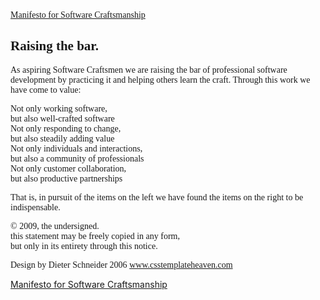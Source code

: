 <title>Manifesto for Software Craftsmanship</title>
<link href="css/manifesto.softwarecraftsmanship.org/screen.css" media="screen" rel="stylesheet" type="text/css">
<style type="text/css">
div {
    font-family: serif;
}
</style>
<div id="container">
      <div class="content_top-image" id="content_top">
      <a class="heading_title title-image" href="#/en">
        <span class="invisible_headings">Manifesto for Software Craftsmanship</span>
      </a>
      <h2>Raising the bar.</h2>
    </div>
      <div id="content" style="display: block;">
        <div id="sign" style="display: none;">
      <form id="signature-form">
        <table class="form_fields">
          <tbody><tr>
            <td class="errors" colspan="2" id="signature-form-errors"></td>
          </tr>
          <tr>
            <td>
              Name:
            </td>
            <td align="right">
              <div class="input_container input-image">
                <input class="large_round" id="signatory_name" name="signatory[name]" size="30" type="text">
              </div>
            </td>
          </tr>
          <tr>
            <td>
              Email:
            </td>
            <td align="right">
              <div class="input_container input-image">
                <input class="large_round" id="signatory_email" name="signatory[email]" size="30" type="text">
              </div>
            </td>
          </tr>
          <tr>
            <td>
              Location:
            </td>
            <td align="right">
              <div class="input_container input-image">
                <input class="large_round" id="signatory_location" name="signatory[location]" size="30" type="text">
              </div>
            </td>
          </tr>
          <tr>
            <td></td>
            <td align="right" class="button-cell">
              <a class="button" id="sign-button">
                Sign
              </a>
            </td>
          </tr>
        </tbody></table>
      </form>
    </div>
        <div id="reading" style="display: none;">
       <h1 class="further_reading_header">Background materials</h1>  <ul class="further_reading">   <li><a href="http://www.amazon.com/Software-Craftsmanship-Imperative-Pete-McBreen/dp/0201733862" target="_blank">McBreen's Software Craftsmanship</a></li>  <li><a href="http://www.amazon.com/Pragmatic-Programmer-Journeyman-Master/dp/020161622X/" target="_blank">The Pragmatic Programmer</a></li>  <li><a href="http://www.amazon.com/Craftsman-Prof-Richard-Sennett/dp/0300151195/" target="_blank">The Craftsman by Richard Sennett</a></li>  <li><a href="http://www.amazon.com/Apprenticeship-Patterns-Guidance-Aspiring-Craftsman/dp/0596518382/" target="_blank">Apprenticeship Patterns</a></li>  <li><a href="http://apprenticeship-patterns.labs.oreilly.com/" target="_blank">Apprenticeship Patterns (Online)</a></li>  <li><a href="http://www.amazon.com/Mastery-Keys-Success-Long-Term-Fulfillment/dp/0452267560" target="_blank">Mastery by George Leonard</a></li>  <li><a href="http://projects.ict.usc.edu/itw/gel/EricssonDeliberatePracticePR93.pdf" target="_blank">The Role of Deliberate Practice in the Acquisition of Expert Performance by K. Anders Ericsson et al</a></li>  <li><a href="http://www.amazon.com/Self-theories-Motivation-Personality-Development-Psychology/dp/1841690244/" target="_blank">Self-theories:Their role in Motivation, Personality, and Development by Carol S. Dweck</a></li>  <li><a href="http://www.amazon.com/Better-Surgeons-Performance-Atul-Gawande/dp/0312427654/" target="_blank">Better:A Surgeon's Notes on Performance by Atul Gawande</a></li>  <li><a href="http://www.jerwood-no.org.uk/pdf/Dunning%20Kruger.pdf" target="_blank">Unskilled and Unaware of it:how difficulties in recognizing one's own incompetence lead to inflated self-assessments by Justin Kruger and David Dunning</a></li>  <li><a href="http://en.wikipedia.org/wiki/Dunning%E2%80%93Kruger_effect" target="_blank">The Dunning-Kruger effect</a></li>  <li><a href="http://www.talyarkoni.org/blog/2010/07/07/what-the-dunning-kruger-effect-is-and-isnt/" target="_blank">What the Dunning-Kruger effect is and isn't</a></li>  <li><a href="http://www.amazon.com/Creative-Habit-Learn-Use-Life/dp/0743235274/" target="_blank">The Creative Habit by Twyla Tharp</a></li>  <li><a href="http://en.wikipedia.org/wiki/Software_craftsmanship" target="_blank">The Wikipedia page on Software Craftsmanship</a></li>  <li><a href="http://en.wikipedia.org/wiki/Craft" target="_blank">Wikipedia on Craft</a></li>   </ul>  <h1 class="further_reading_header">Food for thought</h1>  <ul class="further_reading">   <li><a href="http://blog.oshineye.com/2011/01/software-craftsmanship-more-than-just.html" target="_blank">Software Craftsmanship:More than just a manifesto</a></li>  <li><a href="http://ravimohan.blogspot.com/2005/09/nostalgia-for-guilds-and-other.html" target="_blank">A Nostalgia for Guilds And Other Dangerous Ideas</a></li>  <li><a href="http://www.davethehat.com/dh/blog/2009/05/25/software-craftsmanship-can-we-just-get-over-it/" target="_blank">Software Craftsmanship - can we just get over it?</a></li>  <li><a href="http://jd-syntropy.blogspot.com/2009/01/am-i-master.html" target="_blank">Am I a Master?</a></li>  <li><a href="http://jd-syntropy.blogspot.com/2008/12/is-craftsmanship-all-about-code.html" target="_blank">Is Craftsmanship All About Code?</a></li>  <li><a href="http://blog.objectmentor.com/articles/2009/11/21/whats-all-this-nonsense-about-katas" target="_blank">What's all this nonsense about Katas?</a></li>  <li><a href="http://www.codinghorror.com/blog/2008/06/the-ultimate-code-kata.html" target="_blank">The Ultimate Code Kata</a></li>  <li><a href="http://apprenticeship-patterns.labs.oreilly.com/ch01.html#I_sect11_d1e584" target="_blank">What Is Software Craftsmanship?</a></li>  <li><a href="http://redsquirrel.com/cgi-bin/dave/2007/08/22#a.call.for.apprenticeship" target="_blank">A Call for Apprenticeship</a></li>  <li><a href="http://www.walrusmagazine.com/articles/2010.04-theatre-the-puppet-master-and-the-apprentice/2/" target="_blank">The Puppet Master and the Apprentice</a></li>  <li><a href="http://danweinreb.org/blog/be-a-mentor" target="_blank">Be a Mentor </a></li>  <li><a href="http://norvig.com/21-days.html" target="_blank">Teach Yourself Programming in Ten Years</a></li>  <li><a href="http://pragprog.com/titles/ahptl/pragmatic-thinking-and-learning" target="_blank">Pragmatic thinking and learning</a></li>   </ul>  <h1 class="further_reading_header">Kata and exercises</h1>  <ul class="further_reading">   <li><a href="http://katas.softwarecraftsmanship.org/" target="_blank">Katas</a></li>  <li><a href="http://codekata.pragprog.com/" target="_blank">Dave Thomas's Katas'</a></li>  <li><a href="https://github.com/paulwpagel/codekata" target="_blank">The Code Kata Project</a></li>   </ul>  <h1 class="further_reading_header">Conferences and community</h1>  <ul class="further_reading">   <li><a href="http://scna.softwarecraftsmanship.org/" target="_blank">SCNA</a></li>  <li><a href="http://parlezuml.com/softwarecraftsmanship/" target="_blank">SNUK</a></li>  <li><a href="http://www.flickr.com/groups/softwarecraftsmanship/pool/" target="_blank">The Flickr group</a></li>  <li><a href="http://groups.google.co.uk/group/software_craftsmanship" target="_blank">The UK mailing list</a></li>  <li><a href="http://groups.google.com/group/artesanos-de-software" target="_blank">The Spanish speaking mailing list</a></li>   </ul>
    </div>
        <div id="manifesto">
      <p class="text big_letter">
        As aspiring Software Craftsmen we are raising the bar of professional software development by practicing it and helping others learn the craft.  Through this work we have come to value:
      </p>
      <div class="left">
        Not only working software,
      </div>
      <div class="right">
        but also
        <span class="value">
          well-crafted software
        </span>
      </div>
      <div class="left">
        Not only responding to change,
      </div>
      <div class="right">
        but also
        <span class="value">
          steadily adding value
        </span>
      </div>
      <div class="left">
        Not only individuals and interactions,
      </div>
      <div class="right">
        but also
        <span class="value">
          a community of professionals
        </span>
      </div>
      <div class="left">
        Not only customer collaboration,
      </div>
      <div class="right">
        but also
        <span class="value">
          productive partnerships
        </span>
      </div>
      <p class="text">
        That is, in pursuit of the items on the left we have found the items on the right to be indispensable.
      </p>
      <p class="notice">
        © 2009, the undersigned.
        <br>
        this statement may be freely copied in any form,
        <br>
        but only in its entirety through this notice.
      </p>
    </div>
  </div>
      <div class="footer-image" id="footer">
      <p class="footertxt notice">
        Design by
        Dieter Schneider 2006
        <a href="http://www.csstemplateheaven.com" target="_blank">www.csstemplateheaven.com</a>
      </p>
    </div>
    </div>

<a href='http://manifesto.softwarecraftsmanship.org/'>Manifesto for Software Craftsmanship</a>
